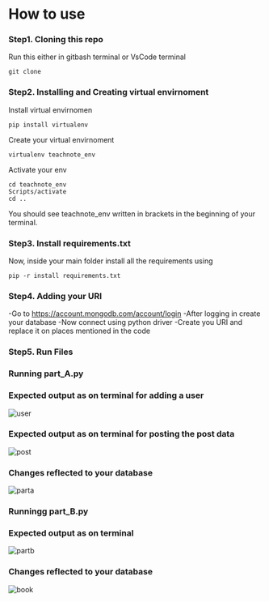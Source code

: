 # How to use
### Step1. Cloning this repo
Run this either in gitbash terminal or VsCode terminal

```
git clone 
```
### Step2. Installing and Creating virtual envirnoment
Install virtual envirnomen
```
pip install virtualenv
```


Create your virtual envirnoment
```
virtualenv teachnote_env 
```

Activate your env
```
cd teachnote_env
Scripts/activate
cd .. 
```

You should see teachnote_env written in brackets in the beginning of your terminal.

### Step3. Install requirements.txt
Now, inside your main folder install all the requirements using
```
pip -r install requirements.txt
```

### Step4. Adding your URI
-Go to https://account.mongodb.com/account/login 
-After logging in create your database
-Now connect using python driver
-Create you URI and replace it on places mentioned in the code


### Step5. Run Files
### Running part_A.py
### Expected output as on terminal for adding a user
![user](https://github.com/harjasdt/teachNote/assets/68768529/8d390336-e477-4fc8-b23f-676580ade3c0)


### Expected output as on terminal for posting the post data
![post](https://github.com/harjasdt/teachNote/assets/68768529/9d1b21fa-666f-47ee-a00f-4a23d0281984)


### Changes reflected to your database
![parta](https://github.com/harjasdt/teachNote/assets/68768529/5ecbde0f-c357-4514-b998-b7cd1be45afb)
### Runningg part_B.py
### Expected output as on terminal
![partb](https://github.com/harjasdt/teachNote/assets/68768529/a56b719a-58d0-4fef-bea0-a9df17bce646)

### Changes reflected to your database

![book](https://github.com/harjasdt/teachNote/assets/68768529/2e90f7f2-d587-48ea-a01b-7cd963f89e54)
